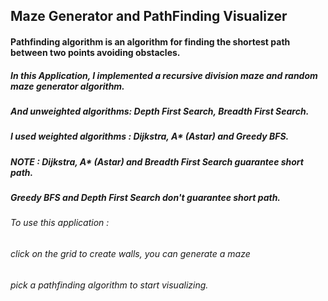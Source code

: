 ## Maze Generator and PathFinding Visualizer


#### Pathfinding algorithm is an algorithm for finding the shortest path between two points avoiding obstacles.
##### In this Application, I implemented a recursive division maze and random maze generator algorithm.
##### And unweighted algorithms: Depth First Search, Breadth First Search.
##### I used weighted algorithms : Dijkstra, A* (Astar) and Greedy BFS.


##### NOTE : Dijkstra, A* (Astar) and Breadth First Search guarantee short path.
##### Greedy BFS and Depth First Search don't guarantee short path.


###### To use this application :
###### click on the grid to create walls, you can generate a maze
###### pick a pathfinding algorithm to start visualizing.

